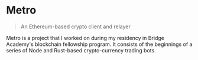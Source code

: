 # Metro

> An Ethereum-based crypto client and relayer

Metro is a project that I worked on during my residency in Bridge Academy's blockchain fellowship program. It consists of the beginnings of a series of Node and Rust-based crypto-currency trading bots.
